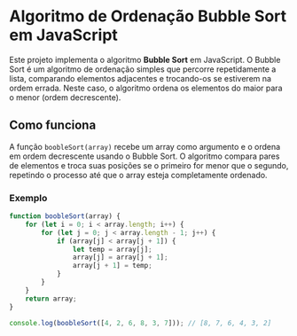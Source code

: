 # Algoritmo de Ordenação Bubble Sort em JavaScript

Este projeto implementa o algoritmo **Bubble Sort** em JavaScript. O Bubble Sort é um algoritmo de ordenação simples que percorre repetidamente a lista, comparando elementos adjacentes e trocando-os se estiverem na ordem errada. Neste caso, o algoritmo ordena os elementos do maior para o menor (ordem decrescente).

## Como funciona

A função `boobleSort(array)` recebe um array como argumento e o ordena em ordem decrescente usando o Bubble Sort. O algoritmo compara pares de elementos e troca suas posições se o primeiro for menor que o segundo, repetindo o processo até que o array esteja completamente ordenado.

### Exemplo

```javascript
function boobleSort(array) {
    for (let i = 0; i < array.length; i++) {
        for (let j = 0; j < array.length - 1; j++) {
            if (array[j] < array[j + 1]) {
                let temp = array[j];
                array[j] = array[j + 1];
                array[j + 1] = temp;
            }
        }
    }
    return array;
}

console.log(boobleSort([4, 2, 6, 8, 3, 7])); // [8, 7, 6, 4, 3, 2]

